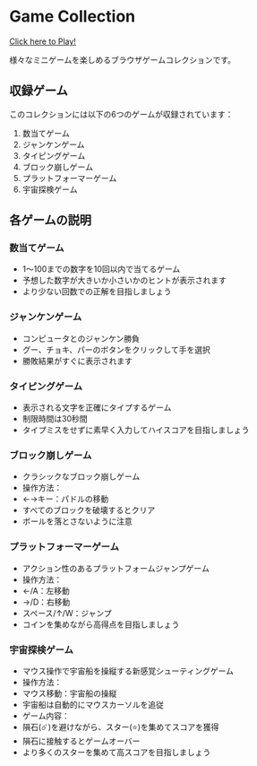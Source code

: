 # Game Collection

[Click here to Play!](https://souta-pqr.github.io/GameCollectionRepo/suuji/main.html)

様々なミニゲームを楽しめるブラウザゲームコレクションです。

## 収録ゲーム

このコレクションには以下の6つのゲームが収録されています：

1. 数当てゲーム
2. ジャンケンゲーム 
3. タイピングゲーム
4. ブロック崩しゲーム
5. プラットフォーマーゲーム
6. 宇宙探検ゲーム

## 各ゲームの説明

### 数当てゲーム
- 1～100までの数字を10回以内で当てるゲーム
- 予想した数字が大きいか小さいかのヒントが表示されます
- より少ない回数での正解を目指しましょう

### ジャンケンゲーム
- コンピュータとのジャンケン勝負
- グー、チョキ、パーのボタンをクリックして手を選択
- 勝敗結果がすぐに表示されます

### タイピングゲーム
- 表示される文字を正確にタイプするゲーム
- 制限時間は30秒間
- タイプミスをせずに素早く入力してハイスコアを目指しましょう

### ブロック崩しゲーム
- クラシックなブロック崩しゲーム
- 操作方法：
 - ←→キー：パドルの移動
 - すべてのブロックを破壊するとクリア
 - ボールを落とさないように注意

### プラットフォーマーゲーム
- アクション性のあるプラットフォームジャンプゲーム
- 操作方法：
 - ←/A：左移動
 - →/D：右移動
 - スペース/↑/W：ジャンプ
- コインを集めながら高得点を目指しましょう

### 宇宙探検ゲーム
- マウス操作で宇宙船を操縦する新感覚シューティングゲーム
- 操作方法：
 - マウス移動：宇宙船の操縦
 - 宇宙船は自動的にマウスカーソルを追従
- ゲーム内容：
 - 隕石(☄️)を避けながら、スター(⭐)を集めてスコアを獲得
 - 隕石に接触するとゲームオーバー
 - より多くのスターを集めて高スコアを目指しましょう